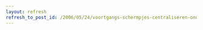 ```yaml
---
layout: refresh
refresh_to_post_id: /2006/05/24/voortgangs-schermpjes-centraliseren-onder-kde
---
```

